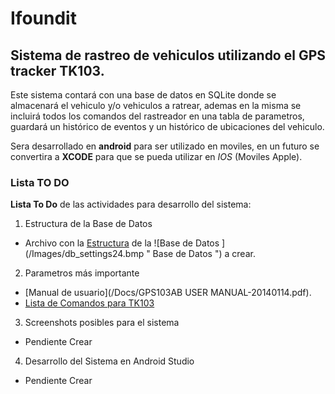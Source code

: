 # Ifoundit

## Sistema de rastreo de vehiculos utilizando el GPS tracker TK103.

Este sistema contará con una base de datos en SQLite donde se almacenará el vehiculo y/o vehiculos a ratrear, ademas en la misma se incluirá todos los comandos del rastreador en una tabla de parametros, guardará un histórico de eventos y un histórico de ubicaciones del vehiculo.

Sera desarrollado en **android** para ser utilizado en moviles, en un futuro se convertira a **XCODE** para que se pueda utilizar en *IOS* (Moviles Apple).

### Lista TO DO

**Lista To Do** de las actividades para desarrollo del sistema:

1. Estructura de la Base de Datos
  - Archivo con la [Estructura](DbStructure.md) de la ![Base de Datos ] (/Images/db_settings24.bmp " Base de Datos ") a crear.
2. Parametros más importante
  - [Manual de usuario](/Docs/GPS103AB USER MANUAL-20140114.pdf).
  - [Lista de Comandos para TK103](/Docs/sms-parancsok-list.pdf)    
3. Screenshots posibles para el sistema
  - Pendiente Crear
4. Desarrollo del Sistema en Android Studio
  - Pendiente Crear
